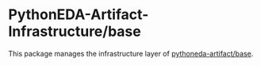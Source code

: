 # PythonEDA-Artifact-Infrastructure/base

This package manages the infrastructure layer of [pythoneda-artifact/base](https://github.com/pythoneda-artifact/base "pythoneda-artifact/base").
